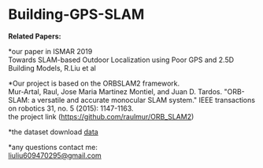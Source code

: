 # Building-GPS-SLAM
**Related Papers:**

*our paper in ISMAR 2019 <br>
  Towards SLAM-based Outdoor Localization using Poor GPS and 2.5D Building Models, R.Liu et al

*Our project is based on the ORBSLAM2 framework.<br>
  Mur-Artal, Raul, Jose Maria Martinez Montiel, and Juan D. Tardos. "ORB-SLAM: a versatile and accurate monocular SLAM system." IEEE transactions on robotics 31, no. 5 (2015): 1147-1163.  <br>
  the project link (https://github.com/raulmur/ORB_SLAM2)<br>

*the dataset download
[data](https://drive.google.com/file/d/17FBdE1tW0pgsTqOXK5T3hxNtfHkfsGO0/view?usp=sharing)<br>

*any questions contact me:<br>
liuliu609470295@gmail.com


